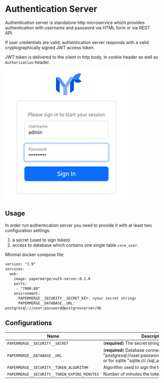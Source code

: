# Authentication Server

Authentication server is standalone http microservice which provides
authentication with username and password via HTML form or via REST API.

If user credentials are valid, authentication
server responds with a valid cryptographically signed JWT access token.

JWT token is delivered to the client in http body, in cookie header as well as
`Authorization` header.

![Authentication Server](./images/screenshot.png)

## Usage

In order run authentication server you need to provide it with at least two
configuration settings:
1. a secret (used to sign token)
2. access to database which contains one single table `core_user`.


Minimal docker compose file:

```
version: "3.9"
services:
  web:
    image: papermerge/auth-server:0.1.0
    ports:
     - "7000:80"
    environment:
      PAPERMERGE__SECURITY__SECRET_KEY: <your secret string>
      PAPERMERGE__DATABASE__URL: postgresql://user:password@postgresserver/db
```

## Configurations

| Name | Description | Default |
| --- | --- | --- |
| `PAPERMERGE__SECURITY__SECRET` | (**required**) The secret string | |
| `PAPERMERGE__DATABASE__URL` | (**required**) Database connection URL e.g.  "postgresql://user:password@postgresserver/db" or for sqlite "sqlite:///./sql_app.db"| |
| `PAPERMERGE__SECURITY__TOKEN_ALGORITHM` | Algorithm used to sign the token | HS256 |
| `PAPERMERGE__SECURITY__TOKEN_EXPIRE_MINUTES` | Number of minutes the token is valid | 360 |
